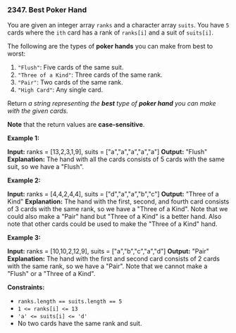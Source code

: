 ### 2347\. Best Poker Hand

You are given an integer array `ranks` and a character array `suits`. You have `5` cards where the `ith` card has a rank of `ranks[i]` and a suit of `suits[i]`.

The following are the types of **poker hands** you can make from best to worst:

1.  `"Flush"`: Five cards of the same suit.
2.  `"Three of a Kind"`: Three cards of the same rank.
3.  `"Pair"`: Two cards of the same rank.
4.  `"High Card"`: Any single card.

Return _a string representing the **best** type of **poker hand** you can make with the given cards._

**Note** that the return values are **case-sensitive**.

**Example 1:**

**Input:** ranks = \[13,2,3,1,9\], suits = \["a","a","a","a","a"\]
**Output:** "Flush"
**Explanation:** The hand with all the cards consists of 5 cards with the same suit, so we have a "Flush".

**Example 2:**

**Input:** ranks = \[4,4,2,4,4\], suits = \["d","a","a","b","c"\]
**Output:** "Three of a Kind"
**Explanation:** The hand with the first, second, and fourth card consists of 3 cards with the same rank, so we have a "Three of a Kind".
Note that we could also make a "Pair" hand but "Three of a Kind" is a better hand.
Also note that other cards could be used to make the "Three of a Kind" hand.

**Example 3:**

**Input:** ranks = \[10,10,2,12,9\], suits = \["a","b","c","a","d"\]
**Output:** "Pair"
**Explanation:** The hand with the first and second card consists of 2 cards with the same rank, so we have a "Pair".
Note that we cannot make a "Flush" or a "Three of a Kind".

**Constraints:**

*   `ranks.length == suits.length == 5`
*   `1 <= ranks[i] <= 13`
*   `'a' <= suits[i] <= 'd'`
*   No two cards have the same rank and suit.
